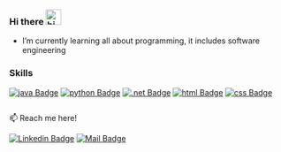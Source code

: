 ### Hi there <img src="https://user-images.githubusercontent.com/1303154/88677602-1635ba80-d120-11ea-84d8-d263ba5fc3c0.gif" width="28px" alt="hi">

<!--
**Wilfredo33/Wilfredo33** is a ✨ _special_ ✨ repository because its `README.md` (this file) appears on your GitHub profile. -->
- I’m currently learning all about programming, it includes software engineering

### Skills

[![java Badge](https://img.shields.io/badge/-java-red?style=for-the-badge&labelColor=white&logo=java&logoColor=red)](#) [![python Badge](https://img.shields.io/badge/-python-F0DB4F?style=for-the-badge&labelColor=F0DB4F&logo=python&logoColor=376CB9)](#) [![.net Badge](https://img.shields.io/badge/-.net-512BD4?style=for-the-badge&labelColor=512BD4&logo=.net&logoColor=white)](#) 
[![html Badge](https://img.shields.io/badge/-html-512BD4?style=for-the-badge&labelColor=512BD4&logo=html&logoColor=white)](#) 
[![css Badge](https://img.shields.io/badge/-css-512BD4?style=for-the-badge&labelColor=512BD4&logo=css&logoColor=white)](#) 

<img scr="https://simpleicons.org/icons/dotnet.svg">
  
:mailbox: Reach me here!

 [![Linkedin Badge](https://img.shields.io/badge/-Wilfredo-0e76a8?style=flat&labelColor=0e76a8&logo=linkedin&logoColor=white)](https://www.linkedin.com/in/wilfredo-rivera-rojas/) [![Mail Badge](https://img.shields.io/badge/-Wilfredo-6001D2?style=flat&labelColor=6001D2&logo=yahoo&logoColor=white)](mailto:wilfredorivera2730@yahoo.com)
